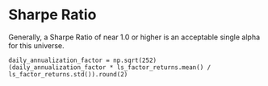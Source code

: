 
# Sharpe Ratio

Generally, a Sharpe Ratio of near 1.0 or higher is an acceptable single alpha for this universe.

```
daily_annualization_factor = np.sqrt(252)
(daily_annualization_factor * ls_factor_returns.mean() / ls_factor_returns.std()).round(2)
```
